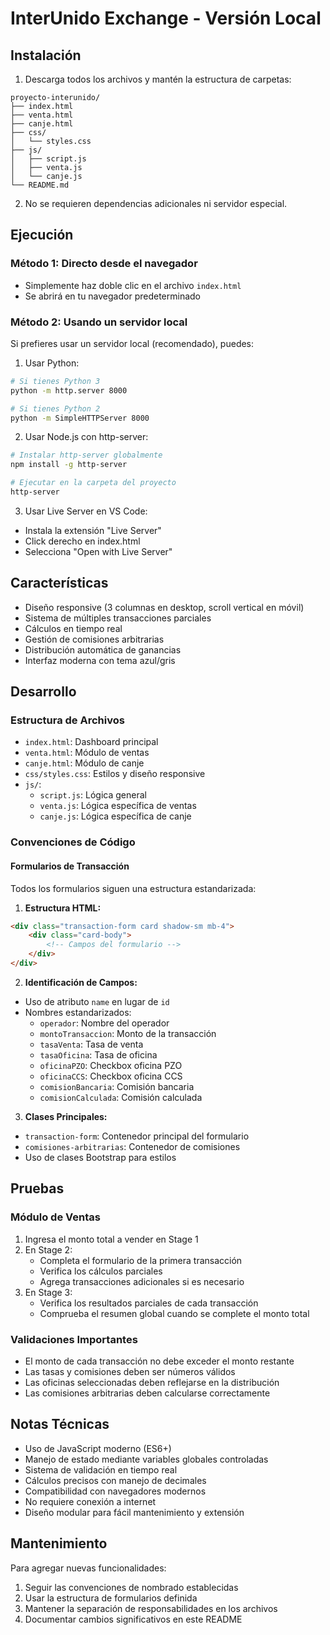 # InterUnido Exchange - Versión Local

## Instalación

1. Descarga todos los archivos y mantén la estructura de carpetas:
```
proyecto-interunido/
├── index.html
├── venta.html
├── canje.html
├── css/
│   └── styles.css
├── js/
│   ├── script.js
│   ├── venta.js
│   └── canje.js
└── README.md
```

2. No se requieren dependencias adicionales ni servidor especial.

## Ejecución

### Método 1: Directo desde el navegador
- Simplemente haz doble clic en el archivo `index.html`
- Se abrirá en tu navegador predeterminado

### Método 2: Usando un servidor local
Si prefieres usar un servidor local (recomendado), puedes:

1. Usar Python:
```bash
# Si tienes Python 3
python -m http.server 8000

# Si tienes Python 2
python -m SimpleHTTPServer 8000
```

2. Usar Node.js con http-server:
```bash
# Instalar http-server globalmente
npm install -g http-server

# Ejecutar en la carpeta del proyecto
http-server
```

3. Usar Live Server en VS Code:
- Instala la extensión "Live Server"
- Click derecho en index.html
- Selecciona "Open with Live Server"

## Características

- Diseño responsive (3 columnas en desktop, scroll vertical en móvil)
- Sistema de múltiples transacciones parciales
- Cálculos en tiempo real
- Gestión de comisiones arbitrarias
- Distribución automática de ganancias
- Interfaz moderna con tema azul/gris

## Desarrollo

### Estructura de Archivos
- `index.html`: Dashboard principal
- `venta.html`: Módulo de ventas
- `canje.html`: Módulo de canje
- `css/styles.css`: Estilos y diseño responsive
- `js/`:
  - `script.js`: Lógica general
  - `venta.js`: Lógica específica de ventas
  - `canje.js`: Lógica específica de canje

### Convenciones de Código

#### Formularios de Transacción
Todos los formularios siguen una estructura estandarizada:

1. **Estructura HTML:**
```html
<div class="transaction-form card shadow-sm mb-4">
    <div class="card-body">
        <!-- Campos del formulario -->
    </div>
</div>
```

2. **Identificación de Campos:**
- Uso de atributo `name` en lugar de `id`
- Nombres estandarizados:
  - `operador`: Nombre del operador
  - `montoTransaccion`: Monto de la transacción
  - `tasaVenta`: Tasa de venta
  - `tasaOficina`: Tasa de oficina
  - `oficinaPZO`: Checkbox oficina PZO
  - `oficinaCCS`: Checkbox oficina CCS
  - `comisionBancaria`: Comisión bancaria
  - `comisionCalculada`: Comisión calculada

3. **Clases Principales:**
- `transaction-form`: Contenedor principal del formulario
- `comisiones-arbitrarias`: Contenedor de comisiones
- Uso de clases Bootstrap para estilos

## Pruebas

### Módulo de Ventas
1. Ingresa el monto total a vender en Stage 1
2. En Stage 2:
   - Completa el formulario de la primera transacción
   - Verifica los cálculos parciales
   - Agrega transacciones adicionales si es necesario
3. En Stage 3:
   - Verifica los resultados parciales de cada transacción
   - Comprueba el resumen global cuando se complete el monto total

### Validaciones Importantes
- El monto de cada transacción no debe exceder el monto restante
- Las tasas y comisiones deben ser números válidos
- Las oficinas seleccionadas deben reflejarse en la distribución
- Las comisiones arbitrarias deben calcularse correctamente

## Notas Técnicas

- Uso de JavaScript moderno (ES6+)
- Manejo de estado mediante variables globales controladas
- Sistema de validación en tiempo real
- Cálculos precisos con manejo de decimales
- Compatibilidad con navegadores modernos
- No requiere conexión a internet
- Diseño modular para fácil mantenimiento y extensión

## Mantenimiento

Para agregar nuevas funcionalidades:
1. Seguir las convenciones de nombrado establecidas
2. Usar la estructura de formularios definida
3. Mantener la separación de responsabilidades en los archivos
4. Documentar cambios significativos en este README